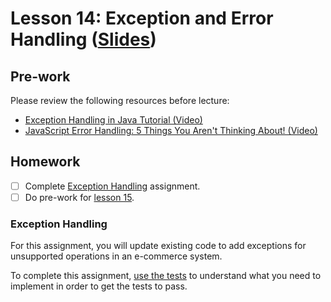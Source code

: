# Lesson 14: Exception and Error Handling ([Slides](../slides/#lesson_14))

## Pre-work

Please review the following resources before lecture:

* [Exception Handling in Java Tutorial (Video)](https://www.youtube.com/watch?v=1XAfapkBQjk)
* [JavaScript Error Handling: 5 Things You Aren't Thinking About! (Video)](https://www.youtube.com/watch?v=l62mMMU4ZqA)

## Homework

- [ ] Complete [Exception Handling](#exception-handling) assignment.
- [ ] Do pre-work for [lesson 15](/lesson_15/).

### Exception Handling

For this assignment, you will update existing code to add exceptions for unsupported operations in an e-commerce system.

To complete this assignment, [use the tests][test-link] to understand what you need to implement in order to get the tests to pass.

[test-link]: ./exceptions/exceptions_app/src/test/java/com/codedifferently/lesson14/ecommerce/EcommerceSystemTest.java